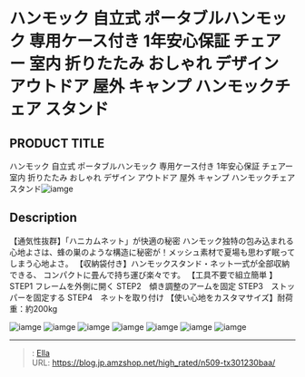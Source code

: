 # ハンモック 自立式 ポータブルハンモック 専用ケース付き 1年安心保証 チェアー 室内 折りたたみ おしゃれ デザイン アウトドア 屋外 キャンプ ハンモックチェア スタンド


## PRODUCT TITLE 

ハンモック 自立式 ポータブルハンモック 専用ケース付き 1年安心保証 チェアー 室内 折りたたみ おしゃれ デザイン アウトドア 屋外 キャンプ ハンモックチェア スタンド![iamge](https://b2bfiles1.gigab2b.cn/image/wkseller/305/20230306_5a0f8fe5b2f74b6540be338de0fa6ae0.jpg)

## Description

【通気性抜群】「ハニカムネット」が快適の秘密 ハンモック独特の包み込まれる心地よさは、蜂の巣のような構造に秘密が！メッシュ素材で夏場も思わず眠ってしまう心地よさ。
【収納袋付き】ハンモックスタンド・ネット一式が全部収納できる、 コンパクトに畳んで持ち運び楽々です。
【工具不要で組立簡単 】STEP1 フレームを外側に開く STEP2　傾き調整のアームを固定 STEP3　ストッパーを固定する STEP4　ネットを取り付け
【使い心地をカスタマサイズ】耐荷重：約200kg






![iamge](https://b2bfiles1.gigab2b.cn/image/wkseller/305/20230303_d911d79cdbeb1944ee83ebeaba9f5d93.jpg)
![iamge](https://b2bfiles1.gigab2b.cn/image/wkseller/305/20230303_96b33ec19699a411f65f0e6a93a37e36.jpg)
![iamge](https://b2bfiles1.gigab2b.cn/image/wkseller/305/20230303_5794d90beee248eea44c7f4496dc8ab4.jpg)
![iamge](https://b2bfiles1.gigab2b.cn/image/wkseller/305/20230303_6306a5608b25e30f228db333e7ff73d2.jpg)
![iamge](https://b2bfiles1.gigab2b.cn/image/wkseller/305/20230303_7b1759975ef1086d01b4af340a71ac09.jpg)
![iamge](https://b2bfiles1.gigab2b.cn/image/wkseller/305/20230303_af864f540bb27bdc3b6111174a8ef630.jpg)
![iamge](https://b2bfiles1.gigab2b.cn/image/wkseller/305/20230303_f2f8f717f587cc2aaab24902a2ac6edf.jpg)


---

> : [Ella](https://blog.jp.amzshop.net/)  
> URL: https://blog.jp.amzshop.net/high_rated/n509-tx301230baa/  

